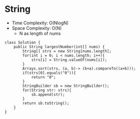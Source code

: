 # String
* Time Complexity: O(NlogN)
* Space Complexity: O(N)
	* N as length of nums
```
class Solution {
    public String largestNumber(int[] nums) {
        String[] strs = new String[nums.length];
        for(int i = 0; i < nums.length; i++){
            strs[i] = String.valueOf(nums[i]);
        }
        Arrays.sort(strs, (a, b)-> (b+a).compareTo((a+b)));
        if(strs[0].equals("0")){
            return "0";
        }
        StringBuilder sb = new StringBuilder();
        for(String str: strs){
            sb.append(str);
        }
        return sb.toString();
    }
}
```